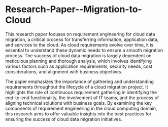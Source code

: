 # Research-Paper--Migration-to-Cloud

This research paper focuses on requirement engineering for cloud data migration, a critical process for transferring information, application data, and services to the cloud. As cloud requirements evolve over time, it is essential to understand these dynamic needs to ensure a smooth migration process. The success of cloud data migration is largely dependent on meticulous planning and thorough analysis, which involves identifying various factors such as application requirements, security needs, cost considerations, and alignment with business objectives.

The paper emphasizes the importance of gathering and understanding requirements throughout the lifecycle of a cloud migration project. It highlights the role of continuous requirement gathering in identifying the end-to-end functionality, the involvement of IT teams, and the process of aligning technical solutions with business goals. By examining the key components of requirement engineering in the cloud computing domain, this research aims to offer valuable insights into the best practices for ensuring the success of cloud data migration initiatives.
